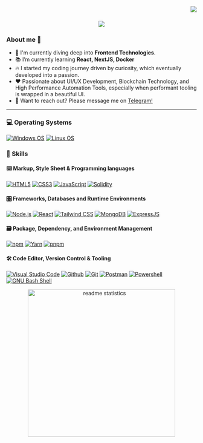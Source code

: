 <img align="right" src="https://visitor-badge.laobi.icu/badge?page_id=SnoepNFTs.SnoepNFTs" />

<h1 align="center">
    <img src="https://readme-typing-svg.herokuapp.com/?font=Righteous&size=35&center=true&vCenter=true&width=500&height=70&duration=4000&lines=Hi+There!+👋;+I'm+Snoep!+🍭;" />
</h1>


### About me 💯
- 🔭 I'm currently diving deep into **Frontend Technologies**.
- 📚 I’m currently learning **React, NextJS, Docker**
- 🔥 I started my coding journey driven by curiosity, which eventually developed into a passion. 
- ❤️ Passionate about UI/UX Development, Blockchain Technology, and High Performance Automation Tools, especially when performant tooling is wrapped in a beautiful UI.
- 💬 Want to reach out? Please message me on [Telegram!](t.me/snoep)

<hr/>

### 💻 Operating Systems
<p> 
    <a href="https://www.microsoft.com/en-gb/windows" target="_blank"><img alt="Windows OS"
        src="https://img.shields.io/badge/Windows-0078D6?style=for-the-badge&logo=windows&logoColor=white"/></a>
    <a href="https://www.linux.org/pages/download/" target="_blank"><img alt="Linux OS"
        src="https://img.shields.io/badge/Linux-e6e6e6?style=for-the-badge&logo=linux&logoColor=black"/></a>
</p>


### 🎯 Skills

#### ⌨️ Markup, Style Sheet & Programming languages

<p>
    <a href="https://developer.mozilla.org/en-US/docs/Web/HTML" target="_blank"><img alt="HTML5"
        src="https://img.shields.io/badge/HTML5-E34F26?style=for-the-badge&logo=html5&logoColor=white"/></a>
    <a href="https://developer.mozilla.org/en-US/docs/Web/CSS" target="_blank"><img alt="CSS3"
        src="https://img.shields.io/badge/CSS3-1572B6?style=for-the-badge&logo=css3&logoColor=white"/></a>
    <a href="https://developer.mozilla.org/en-US/docs/Web/JavaScript" target="_blank"><img alt="JavaScript"
        src="https://img.shields.io/badge/JavaScript-323330?style=for-the-badge&logo=javascript&logoColor=F7DF1E"/></a>
    <a href="https://docs.soliditylang.org" target="_blank"><img alt="Solidity"
        src="https://img.shields.io/badge/Solidity-e6e6e6?style=for-the-badge&logo=solidity&logoColor=black"/></a>
</p>

#### 🎛 Frameworks, Databases and Runtime Environments

<p>
    <a href="https://nodejs.org" target="_blank"><img alt="Node.js"
        src="https://img.shields.io/badge/Node.js-43853D?style=for-the-badge&logo=node.js&logoColor=white"/></a>
    <a href="https://react.dev/" target="_blank"><img alt="React"
        src="https://img.shields.io/badge/React-20232A?style=for-the-badge&logo=react&logoColor=61DAFB"/></a>
    <a href="https://tailwindcss.com" target="_blank"><img alt="Tailwind CSS"
        src="https://img.shields.io/badge/Tailwind%20CSS-%2338B2AC?style=for-the-badge&logo=tailwindcss&logoColor=white"/></a>
    <a href="https://www.mongodb.com/" target="_blank"><img alt="MongoDB"
        src="https://img.shields.io/badge/MongoDB-4EA94B?style=for-the-badge&logo=mongodb&logoColor=white"/></a>
    <a href="https://expressjs.com/" target="_blank"><img alt="ExpressJS"
        src="https://img.shields.io/badge/Express.js-%23404d59?style=for-the-badge&logo=express&logoColor=%2361DAFB"/></a>
</p>

#### 🗃 Package, Dependency, and Environment Management

<p>
    <a href="https://www.npmjs.com" target="_blank"><img alt="npm"
        src="https://img.shields.io/badge/npm-CB3837?style=for-the-badge&logo=npm&logoColor=white"/></a>
    <a href="https://yarnpkg.com" target="_blank"><img alt="Yarn"
        src="https://img.shields.io/badge/Yarn-2C8EBB?style=for-the-badge&logo=yarn&logoColor=white"/></a>
    <a href="https://pnpm.io" target="_blank"><img alt="pnpm"
        src="https://img.shields.io/badge/pnpm-%234a4a4a?style=for-the-badge&logo=pnpm&logoColor=f69220"/></a>
</p>

#### 🛠 Code Editor, Version Control & Tooling

<p>
    <a href="https://code.visualstudio.com/" target="_blank"><img alt="Visual Studio Code"
        src="https://img.shields.io/badge/Visual_Studio_Code-0078D4?style=for-the-badge&logo=visual%20studio%20code&logoColor=white"/></a>
    <a href="https://github.com/" target="_blank"><img alt="Github"
        src="https://img.shields.io/badge/GitHub-100000?style=for-the-badge&logo=github&logoColor=white"/></a>
    <a href="https://git-scm.com" target="_blank"><img alt="Git"
        src="https://img.shields.io/badge/Git-F05032?style=for-the-badge&logo=git&logoColor=white"/></a>
    <a href="https://www.postman.com" target="_blank"><img alt="Postman"
        src="https://img.shields.io/badge/Postman-FF6C37?style=for-the-badge&logo=Postman&logoColor=white"/></a>
    <a href="https://learn.microsoft.com/nl-nl/powershell/scripting/overview?view=powershell-7.4" target="_blank"><img alt="Powershell"
        src="https://img.shields.io/badge/Powershell-2CA5E0?style=for-the-badge&logo=powershell&logoColor=white"/></a>
    <a href="https://www.gnu.org/software/bash/" target="_blank"><img alt="GNU Bash Shell"
        src="https://img.shields.io/badge/GNU%20Bash-4EAA25?style=for-the-badge&logo=GNU%20Bash&logoColor=white"/></a>
</p>



<div align=center>
  <img width=390 src="https://github-readme-stats-SnoepNFTs.vercel.app/api?username=SnoepNFTs&count_private=true&show_icons=true&theme=react&rank_icon=github&border_radius=10" alt="readme statistics" />
</div>

